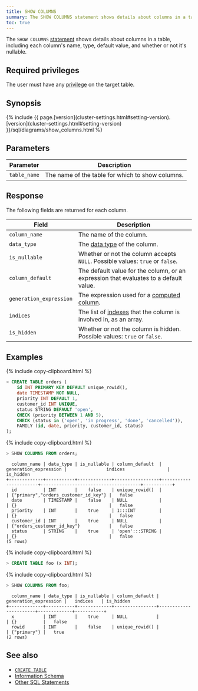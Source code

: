```yaml
---
title: SHOW COLUMNS
summary: The SHOW COLUMNS statement shows details about columns in a table, including each column's name, type, default value, and whether or not it's nullable.
toc: true
---
```


The `SHOW COLUMNS` [statement](sql-statements.html) shows details about columns in a table, including each column's name, type, default value, and whether or not it's nullable.

## Required privileges

The user must have any [privilege](authorization.html#assign-privileges) on the target table.

## Synopsis

<div>
  {% include {{ page.[version](cluster-settings.html#setting-version).[version](cluster-settings.html#setting-version) }}/sql/diagrams/show_columns.html %}
</div>

## Parameters

Parameter | Description
----------|------------
`table_name` | The name of the table for which to show columns.

## Response

The following fields are returned for each column.

Field | Description
------|------------
`column_name` | The name of the column.
`data_type` | The [data type](data-types.html) of the column.
`is_nullable` | Whether or not the column accepts `NULL`. Possible values: `true` or `false`.
`column_default` | The default value for the column, or an expression that evaluates to a default value.
`generation_expression` | The expression used for a [computed column](computed-columns.html).
`indices` | The list of [indexes](indexes.html) that the column is involved in, as an array.
`is_hidden` | Whether or not the column is hidden. Possible values: `true` or `false`.

## Examples

{% include copy-clipboard.html %}
~~~ sql
> CREATE TABLE orders (
    id INT PRIMARY KEY DEFAULT unique_rowid(),
    date TIMESTAMP NOT NULL,
    priority INT DEFAULT 1,
    customer_id INT UNIQUE,
    status STRING DEFAULT 'open',
    CHECK (priority BETWEEN 1 AND 5),
    CHECK (status in ('open', 'in progress', 'done', 'cancelled')),
    FAMILY (id, date, priority, customer_id, status)
);
~~~

{% include copy-clipboard.html %}
~~~ sql
> SHOW COLUMNS FROM orders;
~~~

~~~
  column_name | data_type | is_nullable | column_default  | generation_expression |               indices                | is_hidden
+-------------+-----------+-------------+-----------------+-----------------------+--------------------------------------+-----------+
  id          | INT       |    false    | unique_rowid()  |                       | {"primary","orders_customer_id_key"} |   false
  date        | TIMESTAMP |    false    | NULL            |                       | {}                                   |   false
  priority    | INT       |    true     | 1:::INT         |                       | {}                                   |   false
  customer_id | INT       |    true     | NULL            |                       | {"orders_customer_id_key"}           |   false
  status      | STRING    |    true     | 'open':::STRING |                       | {}                                   |   false
(5 rows)
~~~

{% include copy-clipboard.html %}
~~~ sql
> CREATE TABLE foo (x INT);
~~~

{% include copy-clipboard.html %}
~~~ sql
> SHOW COLUMNS FROM foo;
~~~

~~~
  column_name | data_type | is_nullable | column_default | generation_expression |   indices   | is_hidden
+-------------+-----------+-------------+----------------+-----------------------+-------------+-----------+
  x           | INT       |    true     | NULL           |                       | {}          |   false
  rowid       | INT       |    false    | unique_rowid() |                       | {"primary"} |   true
(2 rows)
~~~



## See also

- [`CREATE TABLE`](create-table.html)
- [Information Schema](information-schema.html)
- [Other SQL Statements](sql-statements.html)
